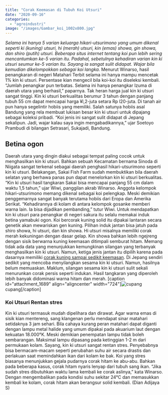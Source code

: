 ```yaml
---
title: "Corak Keemasan di Tubuh Koi Utsuri"
date: "2020-09-16"
categories: 
  - "agroindustri"
image: "/images/Gambar_koi_1002x800.jpg"
---
```


_Selama ini hanya 5 varian keluarga hikari-utsurimono yang umum dikenal seperti ki (kuning) utsuri, hi (merah) utsuri, kin (emas) showa, gin showa, dan shiro (putih) utsuri. Beberapa situs internet tentang koi pun lebih sering mencantumkan ke-5 varian itu. Padahal, sebetulnya kehadiran varian kin ki utsuri seumur ke-5 varian itu. Sayang ia sangat sulit didapat. Wajar bila kemudian dikelompokkan sebagai koi langka._ Menurut Winarso, hasil penangkaran di negeri Matahari Terbit selama ini hanya mampu mencetak 1% kin ki utsuri. Persentase kian mengecil bila koi-koi itu diseleksi kembali. “Jumlah penangkar pun terbatas. Selama ini hanya penangkar Izuma di daerah utara yang berhasil,” paparnya. Tak heran harga jual kin ki utsuri sangat tinggi. Kin ki utsuri berkualitas berumur 3 tahun dengan panjang tubuh 55 cm dapat mencapai harga ¥l,2-juta setara Rp l20-juta. Di tanah air pun hanya segelintir hobiis yang memiliki. Salah satunya hobiis asal Bandung yang rela membuat lukisan besar kin ki utsuri untuk dipajang sebagai koleksi pribadi. “Koi jenis ini sangat sulit didapat di Jepang sekalipun. Jadi, wajar kalau saya ingin mengabadikannya,” ujar Soetoyo Prambudi di bilangan Setrasari, Sukajadi, Bandung.

## Betina ogon

Daerah utara yang dingin diakui sebagai tempat paling cocok untuk menghasilkan kin ki utsuri. Bahkan sebuah Kecamatan bernama Sinoda di Niigata sangat terkenal sebagai daerah penghasil hikari-utsurimono seperti kin ki utsuri. Belakangan, Sakai Fish Farm sudah membuktikan bila daerah selatan yang berhawa panas pun dapat menelorkan kin ki utsuri berkualitas. “Kin ki utsuri hasil tangkaran Sakai bisa mencapai panjang 55 cm dalam waktu 1,5 tahun,” ujar Wiwi, panggilan akrab Winarso. Anggota kelompok hikari-utsurimono memang dikenal sebagai koi pelengkap. Meski demikian penggemarnya sangat banyak terutama hobiis dari Eropa dan Amerika Serikat. “Kehadirannya di kolam di antara kelompok gosanke memberi warna lain. Ia bisa dijadikan pembanding,” tutur Wiwi. Untuk mendapatkan kin ki utsuri para penangkar di negeri sakura itu selalu memakai induk betina yamabuki ogon. Koi bercorak kuning solid itu dipakai lantaran secara genetik akan mewariskan gen kuning. Pilihan induk jantan bisa jatuh pada shiro showa, hi utsuri, dan kin showa. Hi utsuri misalnya memiliki corak merah kekuningan dengan dasar gelap. Kin showa bahkan lebih ngejreng dengan sisik berwarna kuning keemasan ditimpali semburat hitam. Memang tidak ada data yang menunjukkan kemungkinan silangan yang terbanyak menghasilkan kin ki utsuri. Namun, ketiga jenis jantan itu dipilih karena pada dasarnya memiliki [corak kuning sampai sedikit keemasan](http://localhost/mitra/corak-shiro-utsuri-rusak-gegara-salah.html). Di Jepang sendiri sedikit yang mencoba menyilangkan sesama kin ki utsuri. Namun, hasilnya belum memuaskan. Maklum, silangan sesama kin ki utsuri sulit sekali menurunkan corak persis seperti indukan. Hasil tangkaran yang diperoleh lebih banyak didominasi warna hitam dan merah. \[caption id="attachment\_1689" align="aligncenter" width="724"\]![cupang](/images/Gambar_972501371_1204x800.jpg) cupang\[/caption\]

### Koi Utsuri Rentan stres

Kin ki utsuri termasuk mudah dipelihara dan dirawat. Agar warna emas di sisik kian mentereng, sang klangenan perlu mendapat sinar matahari setidaknya 3 jam sehari. Bila cahaya kurang peran matahari dapat diganti dengan lampu metal halide yang umum dipakai pada akuarium laut dengan kekuatan 18.000°K. Meski demikian penempatan lampu tidak boleh sembarangan. Maksimal lampu dipasang pada ketinggian 1-2 m dari permukaan kolam. Sayang, kin ki utsuri sangat rentan stres. Penyebabnya bisa bermacam-macam seperti perubahan suhu air secara drastis dan perlakuan saat memindahkan ikan dari kolam ke bak. Koi yang stres biasanya menunjukkan gejala pudarnya corak hitam ke abu-abu. Bahkan pada beberapa kasus, corak hitam nyaris lenyap dari tubuh sang ikan. “Jika sudah stres dibutuhkan waktu lama kembali ke corak aslinya,” kata Winarso. Dengan mengembalikan pada kondisi suhu sekitar 24°C dan memasukkan kembali ke kolam, corak hitam akan berangsur solid kembali. (Dian Adijaya S)
